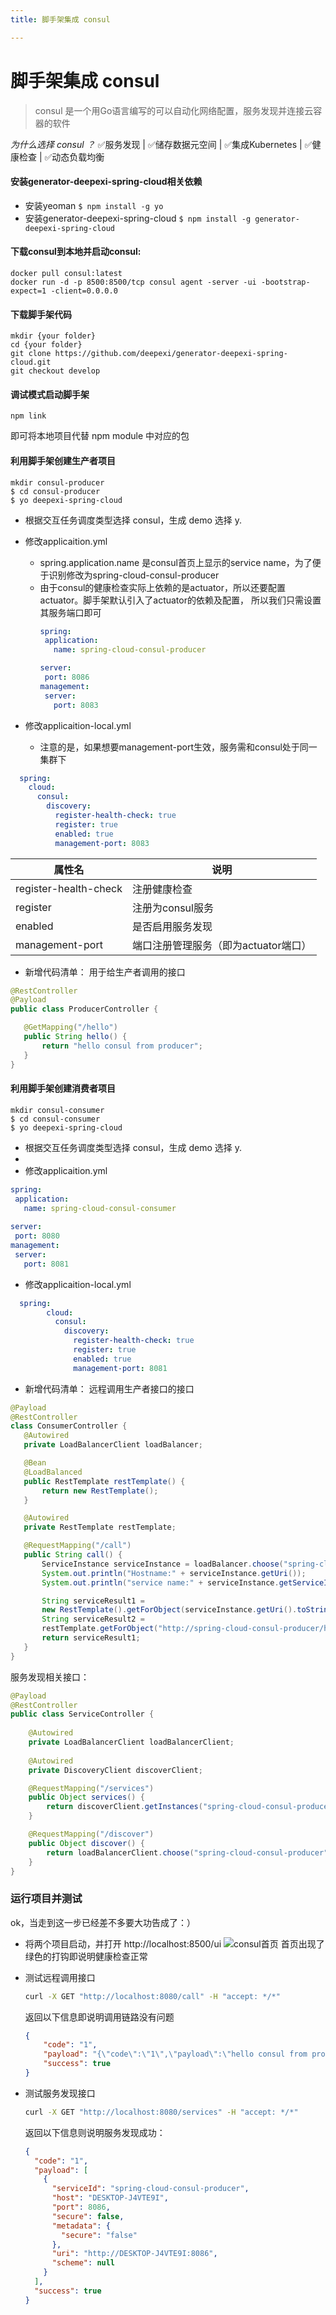 ```yaml
---
title: 脚手架集成 consul

---
```


   #  脚手架集成 consul

> consul 是一个用Go语言编写的可以自动化网络配置，服务发现并连接云容器的软件
> 

 *为什么选择 consul ？*
 ✅服务发现 |  ✅储存数据元空间 | ✅集成Kubernetes | ✅健康检查 | ✅动态负载均衡 

#### 安装generator-deepexi-spring-cloud相关依赖
- 安装yeoman
``` $ npm install -g yo ```
- 安装generator-deepexi-spring-cloud
 ```$ npm install -g generator-deepexi-spring-cloud ```

#### 下载consul到本地并启动consul:
```docker
docker pull consul:latest 
docker run -d -p 8500:8500/tcp consul agent -server -ui -bootstrap-expect=1 -client=0.0.0.0
```

#### 下载脚手架代码
```shell
mkdir {your folder}
cd {your folder}
git clone https://github.com/deepexi/generator-deepexi-spring-cloud.git
git checkout develop
```
#### 调试模式启动脚手架

```shell
npm link 
```
即可将本地项目代替 npm module 中对应的包

#### 利用脚手架创建生产者项目
```
mkdir consul-producer
$ cd consul-producer
$ yo deepexi-spring-cloud
```
-  根据交互任务调度类型选择 consul，生成 demo 选择 y.

- 修改applicaition.yml
	- spring.application.name 是consul首页上显示的service name，为了便于识别修改为spring-cloud-consul-producer
	- 由于consul的健康检查实际上依赖的是actuator，所以还要配置actuator。脚手架默认引入了actuator的依赖及配置， 所以我们只需设置其服务端口即可
		 ```yml
		 spring:
		  application:
			name: spring-cloud-consul-producer

		server:
		  port: 8086
		management:
		  server:
			port: 8083 
		```


 - 修改applicaition-local.yml
	  - 注意的是，如果想要management-port生效，服务需和consul处于同一集群下
  ```yml
    spring:
	  cloud:
		consul:
		  discovery:
			register-health-check: true
			register: true
			enabled: true
			management-port: 8083
  ```


|  属性名   |   说明   |
| --- | --- |
|   register-health-check     |  注册健康检查   |
|   register  |  注册为consul服务   |
|  enabled   |  是否启用服务发现   |
|  management-port    |  端口注册管理服务（即为actuator端口）   |

  - 新增代码清单：
    用于给生产者调用的接口 
 ```java
 @RestController
@Payload
public class ProducerController {

    @GetMapping("/hello")
    public String hello() {
        return "hello consul from producer";
    }
}

 ```
 #### 利用脚手架创建消费者项目
 ```
mkdir consul-consumer
$ cd consul-consumer
$ yo deepexi-spring-cloud
 ```
-  根据交互任务调度类型选择 consul，生成 demo 选择 y.
-  
- 修改applicaition.yml
 ```yml
spring:
  application:
    name: spring-cloud-consul-consumer
	
server:
  port: 8080
management:
  server:
    port: 8081
 ```
 - 修改applicaition-local.yml
  ```yml
    spring:
          cloud:
            consul:
              discovery:
                register-health-check: true
                register: true
                enabled: true
                management-port: 8081
  ```
  - 新增代码清单：
      远程调用生产者接口的接口
 ```java
 @Payload
@RestController
class ConsumerController {
    @Autowired
    private LoadBalancerClient loadBalancer;

    @Bean
    @LoadBalanced
    public RestTemplate restTemplate() {
        return new RestTemplate();
    }

    @Autowired
    private RestTemplate restTemplate;

    @RequestMapping("/call")
    public String call() {
        ServiceInstance serviceInstance = loadBalancer.choose("spring-cloud-consul-producer");
        System.out.println("Hostname:" + serviceInstance.getUri());
        System.out.println("service name:" + serviceInstance.getServiceId());

        String serviceResult1 = 
		new RestTemplate().getForObject(serviceInstance.getUri().toString() + "/hello", String.class);
        String serviceResult2 = 
		restTemplate.getForObject("http://spring-cloud-consul-producer/hello", String.class);
        return serviceResult1;
    }
}
 ```
服务发现相关接口：
```java
@Payload
@RestController
public class ServiceController {
    
    @Autowired
    private LoadBalancerClient loadBalancerClient;
    
    @Autowired
    private DiscoveryClient discoverClient;

    @RequestMapping("/services")
    public Object services() {
        return discoverClient.getInstances("spring-cloud-consul-producer");
    }

    @RequestMapping("/discover")
    public Object discover() {
        return loadBalancerClient.choose("spring-cloud-consul-producer").getUri().toString();
    }
}
```

### 运行项目并测试
ok，当走到这一步已经差不多要大功告成了：）

 - 将两个项目启动，并打开 http://localhost:8500/ui
 ![consul首页](./image/1593761510458.png)
 首页出现了绿色的打钩即说明健康检查正常

 - 测试远程调用接口
	  ```bash
	  curl -X GET "http://localhost:8080/call" -H "accept: */*"
	```
	  返回以下信息即说明调用链路没有问题
	  ```json
	{
		  "code": "1",
		  "payload": "{\"code\":\"1\",\"payload\":\"hello consul from producer\",\"success\":true}",
		  "success": true
	}
	  ```
   
  - 测试服务发现接口
    ```bash
	curl -X GET "http://localhost:8080/services" -H "accept: */*"
	```
	返回以下信息则说明服务发现成功：
	```json
	{
	  "code": "1",
	  "payload": [
		{
		  "serviceId": "spring-cloud-consul-producer",
		  "host": "DESKTOP-J4VTE9I",
		  "port": 8086,
		  "secure": false,
		  "metadata": {
			"secure": "false"
		  },
		  "uri": "http://DESKTOP-J4VTE9I:8086",
		  "scheme": null
		}
	  ],
	  "success": true
	}
	```